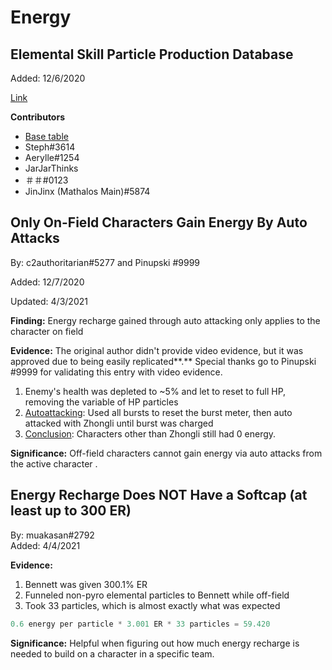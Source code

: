 # Energy

## Elemental Skill Particle Production Database

Added: 12/6/2020

[Link](https://docs.google.com/spreadsheets/d/1G05DxDSjtBzj4PZtVjGRA4ATq76HPZa6e4kHVWS6mrA/edit#gid=0%20) 

**Contributors**

* [Base table](https://twitter.com/_aomu/status/1317287212858433537)
* Steph\#3614
* Aerylle\#1254 
* JarJarThinks
* ＃＃\#0123
* JinJinx \(Mathalos Main\)\#5874

		

## Only On-Field Characters Gain Energy By Auto Attacks

By: c2authoritarian\#5277 and Pinupski\#9999  
Added: 12/7/2020  
Updated: 4/3/2021

**Finding:** Energy recharge gained through auto attacking only applies to the character on field

**Evidence:** The original author didn't provide video evidence, but it was approved due to being easily replicated**.** Special thanks go to Pinupski\#9999 for validating this entry with video evidence.

1. Enemy's health was depleted to ~5% and let to reset to full HP, removing the variable of HP particles
2. [Autoattacking](https://youtu.be/yMstsGRLy5s): Used all bursts to reset the burst meter, then auto attacked with Zhongli until burst was charged
3. [Conclusion](https://youtu.be/3W_Gjd5LfDM): Characters other than Zhongli still had 0 energy.

**Significance:** Off-field characters cannot gain energy via auto attacks from the active character.

## Energy Recharge **D**oes NOT Have a Softcap \(at least up to 300 ER\)

By: muakasan\#2792  
Added: 4/4/2021

**Evidence:**

1. Bennett was given 300.1% ER
2. Funneled non-pyro elemental particles to Bennett while off-field
3. Took 33 particles, which is almost exactly what was expected

```python
0.6 energy per particle * 3.001 ER * 33 particles = 59.420
```

**Significance:** Helpful when figuring out how much energy recharge is needed to build on a character in a specific team.

